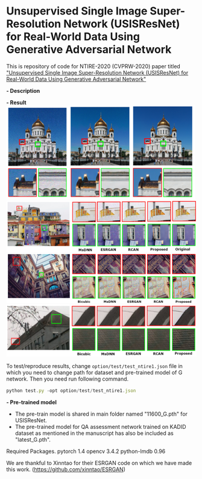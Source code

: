 # Unsupervised Single Image Super-Resolution Network (USISResNet) for Real-World Data Using Generative Adversarial Network

This is repository of code for NTIRE-2020 (CVPRW-2020) paper titled ["Unsupervised Single Image Super-Resolution Network (USISResNet) for Real-World Data Using Generative Adversarial Network"](https://openaccess.thecvf.com/content_CVPRW_2020/papers/w31/Prajapati_Unsupervised_Single_Image_Super-Resolution_Network_USISResNet_for_Real-World_Data_Using_CVPRW_2020_paper.pdf)

**- Description**

**- Result**
<img src="Images/1.png" width="500">
<img src="Images/2.png" width="800">
<img src="Images/3.png" width="800">
<img src="Images/4.png" width="800">


To test/reproduce results, change `option/test/test_ntire1.json` file in which you need to change path for dataset and pre-trained model of G network.
Then you need run following command.
```javascript
python test.py -opt option/test/test_ntire1.json
```

**- Pre-trained model**
- The pre-train model is shared in main folder named "11600_G.pth" for USISResNet.
- The pre-trained model for QA assessment network trained on KADID dataset as mentioned in the manuscript has also be included as "latest_G.pth".

Required Packages.
pytorch 1.4
opencv 3.4.2
python-lmdb 0.96

We are thankful to Xinntao for their ESRGAN code on which we have made this work.
(https://github.com/xinntao/ESRGAN)
